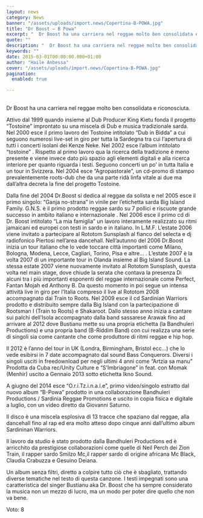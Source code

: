 ```yaml
---
layout: news
category: News
banner: "/assets/uploads/import.news/Copertina-B-POWA.jpg"
title: "Dr Boost – B Powa"
excerpt: "  Dr Boost ha una carriera nel reggae molto ben consolidata e riconosciuta. Attivo dal 1999 quando insieme al Dub Producer King Kietu fonda il progetto “Tostoine” improntato su una miscela di Dub e musica tradizionale sarda. Nel 2000 esce il primo lavoro dei Tostoine intitolato “Dub in Bidda” a cui seguono numerosi live-set in [&hellip"
quote: ""
description: "  Dr Boost ha una carriera nel reggae molto ben consolidata e riconosciuta. Attivo dal 1999 quando insieme al Dub Producer King Kietu fonda il progetto “Tostoine” improntato su una miscela di Dub e musica tradizionale sarda. Nel 2000 esce il primo lavoro dei Tostoine intitolato “Dub in Bidda” a cui seguono numerosi live-set in [&hellip"
keywords: ""
date: 2015-03-01T00:00:00.000+01:00
author: "Haile Anbessa"
cover: "/assets/uploads/import.news/Copertina-B-POWA.jpg"
pagination:
  enabled: true

---
```


[](https://hotmc.com/wp-content/uploads/2015/03/Copertina-B-POWA.jpg)  
Dr Boost ha una carriera nel reggae molto ben consolidata e riconosciuta.

Attivo dal 1999 quando insieme al Dub Producer King Kietu fonda il progetto “Tostoine” improntato su una miscela di Dub e musica tradizionale sarda. Nel 2000 esce il primo lavoro dei Tostoine intitolato “Dub in Bidda” a cui seguono numerosi live-set in giro per tutta la Sardegna tra cui l‘apertura di tutti i concerti isolani dei Kenze Neke. Nel 2002 esce l’album intitolato “tostoine” . Rispetto al primo lavoro qua la ricerca della tradizione è meno presente e viene invece dato più spazio agli elementi digitali e alla ricerca interiore per quanto riguarda i testi. Seguono concerti un po’ in tutta Italia e un tour in Svizzera. Nel 2004 esce “Agropastorale”, un cd-promo di stampo prevalentemente roots-dub che da una parte ridà linfa vitale ai due ma dall’altra decreta la fine del progetto Tostoine.

Dalla fine del 2004 Dr.Boost si dedica al reggae da solista e nel 2005 esce il primo singolo: “Ganja no-strana” in vinile per l’etichetta sarda Big Island Family. G.N.S. è il primo prodotto reggae sardo su 7 pollici e riscuote grande successo in ambito italiano e internazionale . Nel 2006 esce il primo cd di Dr. Boost intitolato “La mia famiglia” un lavoro interamente realizzato su ritmi jamaicani ed europei con testi in sardo e in italiano. In L.M.F. L’estate 2006 viene invitato a partecipare al Rototom Sunsplash al fianco del selecta e dj radiofonico Piertosi nell’area dancehall. Nell’autunno del 2006 Dr.Boost inizia un tour italiano che lo vede toccare città importanti come Milano, Bologna, Modena, Lecce, Cagliari, Torino, Pisa e altre… . L’estate 2007 è la volta 2007 di un importante tour in Olanda insieme al Big Island Sound. La stessa estate 2007 viene nuovamente invitato al Rototom Sunsplash, questa volta nel main stage, dove chiude la serata che contava la presenza Di alcuni tra i più importanti esponenti del reggae internazionale come Perfect, Fantan Mojah ed Anthony B. Da questo momento in poi segue un intensa attività live in giro per l’Italia compreso il live al Rototom 2008 accompagnato dai Train to Roots. Nel 2009 esce il cd Sardinian Warriors prodotto e distribuito sempre dalla Big Island con la partecipazione di Rootsman I (Train to Roots) e Shakaroot. Dallo stesso anno inizia a cantare sui palchi dell’Isola accompagnato dalla band sassarese Arawak fino ad arrivare al 2012 dove Bustianu mette su una propria etichetta (la Bandhuleri Productions) e una propria band (B-Riddim Band) con cui realizza una serie di singoli sia come cantante che come produttore di ritmi reggae e hip hop.

Il 2012 è l’anno del tour in UK (Londra, Birmingham, Bristol ecc…) che lo vede esibirsi in 7 date accompagnato dal sound Bass Conquerors. Diversi i singoli usciti in freedownload per negli ultimi 4 anni come “Artzia sa manu” Prodotta da Cuba rec/Unity Culture e “S’Imbriagone” in feat. con Momak (Menhir) uscito a Gennaio 2013 sotto etichetta Ikno Sound.

A giugno del 2014 esce “O.r.i.Tz.i.n.a.l.e”, primo video/singolo estratto dal nuovo album “B-Powa” prodotto in una collaborazione Bandhuleri Productions / Sardinia Reggae Promotions e uscito in copia fisica e digitale a luglio, con un video diretto da Giovanni Saturno.

Il disco è una miscela esplosiva di 13 tracce che spaziano dal reggae, alla dancehall fino al rap ed era molto atteso dopo cinque anni dall’ultimo album Sardininan Warriors. 

Il lavoro da studio è stato prodotto dalla Bandhuleri Productions ed è arricchito da prestigiose collaborazioni come quelle di Neil Perch dei Zion Train, il rapper sardo Smilzo Mc,il rapper sardo di origine africana Mc Black, Claudia Crabuzza e Gesuino Deiana. 

Un album senza filtri, diretto a colpire tutto ciò che è sbagliato, trattando diverse tematiche nel testo di questa canzone. I testi impegnati sono una caratteristica del singer Bustianu aka Dr. Boost che ha sempre considerato la musica non un mezzo di lucro, ma un modo per poter dire quello che non va bene.

Voto: 8